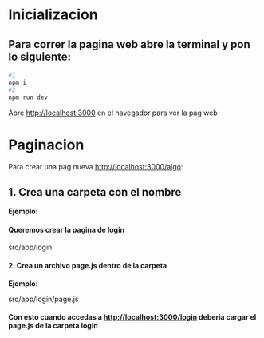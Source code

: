 # Inicializacion

## Para correr la pagina web abre la terminal y pon lo siguiente:

```bash
#1
npm i
#2
npm run dev
```

Abre [http://localhost:3000](http://localhost:3000) en el navegador para ver la pag web

# Paginacion

Para crear una pag nueva [http://localhost:3000/algo](http://localhost:3000/algo):

## 1. Crea una carpeta con el nombre 

**Ejemplo:**
#### Queremos crear la pagina de login

src/app/login

#### 2. Crea un archivo page.js dentro de la carpeta

**Ejemplo:**

src/app/login/page.js

#### Con esto cuando accedas a [http://localhost:3000/login](http://localhost:3000/login) deberia cargar el page.js de la carpeta login